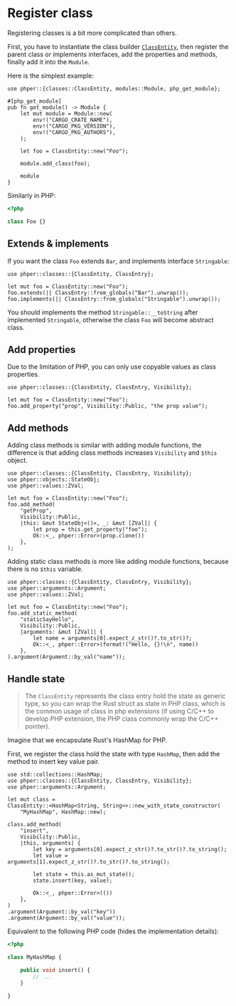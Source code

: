 # Register class

Registering classes is a bit more complicated than others.

First, you have to instantiate the class builder
[`ClassEntity`](phper::classes::ClassEntity), then register the parent class or
implements interfaces, add the properties and methods, finally add it into the
`Module`.

Here is the simplest example:

```rust,no_run
use phper::{classes::ClassEntity, modules::Module, php_get_module};

#[php_get_module]
pub fn get_module() -> Module {
    let mut module = Module::new(
        env!("CARGO_CRATE_NAME"),
        env!("CARGO_PKG_VERSION"),
        env!("CARGO_PKG_AUTHORS"),
    );

    let foo = ClassEntity::new("Foo");

    module.add_class(foo);

    module
}
```

Similarly in PHP:

```php
<?php

class Foo {}
```

## Extends & implements

If you want the class `Foo` extends `Bar`, and implements interface `Stringable`:

```rust,no_run
use phper::classes::{ClassEntity, ClassEntry};

let mut foo = ClassEntity::new("Foo");
foo.extends(|| ClassEntry::from_globals("Bar").unwrap());
foo.implements(|| ClassEntry::from_globals("Stringable").unwrap());
```

You should implements the method `Stringable::__toString` after implemented
`Stringable`, otherwise the class `Foo` will become abstract class.

## Add properties

Due to the limitation of PHP, you can only use copyable values as class properties.

```rust,no_run
use phper::classes::{ClassEntity, ClassEntry, Visibility};

let mut foo = ClassEntity::new("Foo");
foo.add_property("prop", Visibility::Public, "the prop value");
```

## Add methods

Adding class methods is similar with adding module functions, the difference is that
adding class methods increases `Visibility` and `$this` object.

```rust,no_run
use phper::classes::{ClassEntity, ClassEntry, Visibility};
use phper::objects::StateObj;
use phper::values::ZVal;

let mut foo = ClassEntity::new("Foo");
foo.add_method(
    "getProp",
    Visibility::Public,
    |this: &mut StateObj<()>, _: &mut [ZVal]| {
        let prop = this.get_property("foo");
        Ok::<_, phper::Error>(prop.clone())
    },
);
```

Adding static class methods is more like adding module functions, because there is no
`$this` variable.

```rust,no_run
use phper::classes::{ClassEntity, ClassEntry, Visibility};
use phper::arguments::Argument;
use phper::values::ZVal;

let mut foo = ClassEntity::new("Foo");
foo.add_static_method(
    "staticSayHello",
    Visibility::Public,
    |arguments: &mut [ZVal]| {
        let name = arguments[0].expect_z_str()?.to_str()?;
        Ok::<_, phper::Error>(format!("Hello, {}!\n", name))
    },
).argument(Argument::by_val("name"));
```

## Handle state

> The `ClassEntity` represents the class entry hold the state as generic type,
> so you can wrap the Rust struct as state in PHP class, which is the common usage
> of class in php extensions (if using C/C++ to develop PHP extension, the PHP class
> commonly wrap the C/C++ pointer).

Imagine that we encapsulate Rust's HashMap for PHP.

First, we register the class hold the state with type `HashMap`, then add the method
to insert key value pair.

```rust,no_run
use std::collections::HashMap;
use phper::classes::{ClassEntity, ClassEntry, Visibility};
use phper::arguments::Argument;

let mut class =
ClassEntity::<HashMap<String, String>>::new_with_state_constructor(
    "MyHashMap", HashMap::new);

class.add_method(
    "insert",
    Visibility::Public,
    |this, arguments| {
        let key = arguments[0].expect_z_str()?.to_str()?.to_string();
        let value = arguments[1].expect_z_str()?.to_str()?.to_string();

        let state = this.as_mut_state();
        state.insert(key, value);

        Ok::<_, phper::Error>(())
    },
)
.argument(Argument::by_val("key"))
.argument(Argument::by_val("value"));
```

Equivalent to the following PHP code (hides the implementation details):

```php
<?php

class MyHashMap {

    public void insert() {
        // ...
    }

}
```
